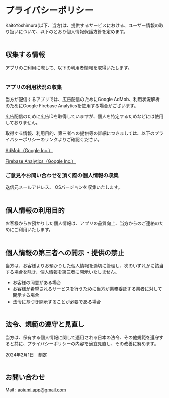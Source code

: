 # プライバシーポリシー

KaitoYoshimura(以下、当方)は、提供するサービスにおける、ユーザー情報の取り扱いについて、以下のとおり個人情報保護方針を定めます。
<br><br>

## 収集する情報

アプリのご利用に際して、以下の利用者情報を取得いたします。
<br><br>

### アプリの利用状況の収集

当方が配信するアプリでは、広告配信のためにGoogle AdMob、利用状況解析のためにGoogle Firebase Analyticsを使用する場合がございます。

広告配信のために広告IDを取得していますが、個人を特定するためなどには使用しておりません。

取得する情報、利用目的、第三者への提供等の詳細につきましては、以下のプライバシーポリシーのリンクよりご確認ください。

[AdMob（Google Inc.）](https://policies.google.com/technologies/ads?hl=ja)

[Firebase Analytics（Google Inc.）](https://policies.google.com/privacy?hl=ja%EF%BB%BF)

### ご意見やお問い合わせを頂く際の個人情報の収集

送信元メールアドレス、 OSバージョンを収集いたします。
<br><br>

## 個人情報の利用目的

お客様からお預かりした個人情報は、アプリの品質向上、当方からのご連絡のためにご利用いたします。
<br><br>

## 個人情報の第三者への開示・提供の禁止

当方は、お客様よりお預かりした個人情報を適切に管理し、次のいずれかに該当する場合を除き、個人情報を第三者に開示いたしません。

- お客様の同意がある場合
- お客様が希望されるサービスを行うために当方が業務委託する業者に対して開示する場合
- 法令に基づき開示することが必要である場合 
<br><br>

## 法令、規範の遵守と見直し

当方は、保有する個人情報に関して適用される日本の法令、その他規範を遵守すると共に、プライバシーポリシーの内容を適宜見直し、その改善に努めます。

2024年2月1日　制定
<br><br>

## お問い合わせ
Mail : aoiumi.app@gmail.com
